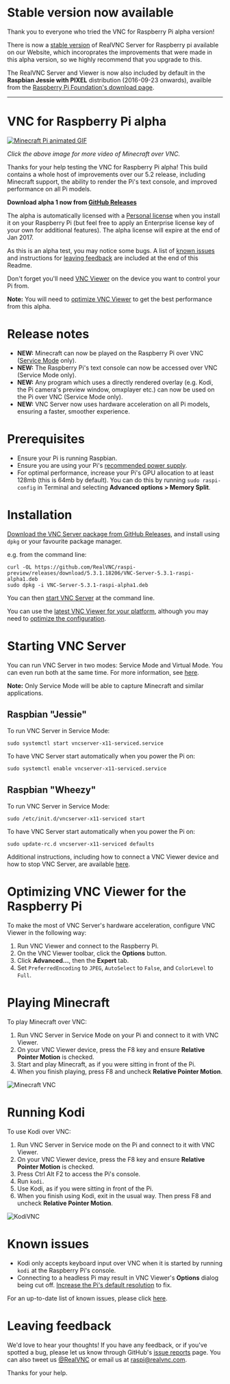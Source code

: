 Stable version now available
============================

Thank you to everyone who tried the VNC for Raspberry Pi alpha version!

There is now a [stable version](https://www.realvnc.com/download/vnc/raspberrypi/) of RealVNC Server for Raspberry pi available on our Website, which incoroprates the improvements that were made in this alpha version, so we highly recommend that you upgrade to this.

The RealVNC Server and Viewer is now also included by default in the **Raspbian Jessie with PIXEL** distribution (2016-09-23 onwards), availble from the [Raspberry Pi Foundation's download page](https://www.raspberrypi.org/downloads/raspbian/).

---

VNC for Raspberry Pi alpha
==========================

[![Minecraft Pi animated GIF](MinecraftPi.gif)](http://www.youtube.com/watch?v=nMhjg7GdRWY "Pi Video")

*Click the above image for more video of Minecraft over VNC.*

Thanks for your help testing the VNC for Raspberry Pi alpha! This build contains a whole host of improvements over our 5.2 release, including Minecraft support, the ability to render the Pi's text console, and improved performance on all Pi models. 

**Download alpha 1 now from [GitHub Releases](https://github.com/RealVNC/raspi-preview/releases/download/5.3.1.18206/VNC-Server-5.3.1-raspi-alpha1.deb)**

The alpha is automatically licensed with a [Personal license](https://www.realvnc.com/products/vnc/#versions) when you install it on your Raspberry Pi (but feel free to apply an Enterprise license key of your own for additional features). The alpha license will expire at the end of Jan 2017.

As this is an alpha test, you may notice some bugs. A list of [known issues](#knownIssues) and instructions for [leaving feedback](#leavingFeedback) are included at the end of this Readme.

Don't forget you'll need [VNC Viewer](https://www.realvnc.com/download/viewer/) on the device you want to control your Pi from. 

**Note:** You will need to [optimize VNC Viewer](#optimizingVncViewer) to get the best performance from this alpha.

<a name="releaseNotes"></a>

Release notes
=============

- **NEW:** Minecraft can now be played on the Raspberry Pi over VNC ([Service Mode](#startVnc) only).
- **NEW:** The Raspberry Pi's text console can now be accessed over VNC (Service Mode only). 
- **NEW:** Any program which uses a directly rendered overlay (e.g. Kodi, the Pi camera's preview window, omxplayer etc.) can now be used on the Pi over VNC (Service Mode only).  
- **NEW:** VNC Server now uses hardware acceleration on all Pi models, ensuring a faster, smoother experience.  


Prerequisites
=============

- Ensure your Pi is running Raspbian. 
- Ensure you are using your Pi's [recommended power supply](https://www.raspberrypi.org/help/faqs/#powerReqs). 
- For optimal performance, increase your Pi's GPU allocation to at least 128mb (this is 64mb by default). You can do this by running ``sudo raspi-config`` in Terminal and selecting **Advanced options > Memory Split**. 


Installation
============

[Download the VNC Server package from GitHub Releases](https://github.com/RealVNC/raspi-preview/releases/download/5.3.1.18206/VNC-Server-5.3.1-raspi-alpha1.deb), and install using `dpkg` or your favourite package manager. 

e.g. from the command line:
```
curl -OL https://github.com/RealVNC/raspi-preview/releases/download/5.3.1.18206/VNC-Server-5.3.1-raspi-alpha1.deb
sudo dpkg -i VNC-Server-5.3.1-raspi-alpha1.deb
```

You can then [start VNC Server](#startVnc) at the command line. 

You can use the [latest VNC Viewer for your platform](http://www.realvnc.com/download/viewer/), although you may need to [optimize the configuration](#optimizingVncViewer).

<a name="startVnc"></a>

Starting VNC Server
===================

You can run VNC Server in two modes: Service Mode and Virtual Mode. You can even run both at the same time. For more information, see [here](https://www.realvnc.com/products/vnc/raspberrypi/). 

**Note:** Only Service Mode will be able to capture Minecraft and similar applications.

Raspbian "Jessie"
-----------------
To run VNC Server in Service Mode:
```
sudo systemctl start vncserver-x11-serviced.service
```
To have VNC Server start automatically when you power the Pi on:
```
sudo systemctl enable vncserver-x11-serviced.service
```

Raspbian "Wheezy"
-----------------
To run VNC Server in Service Mode:
```
sudo /etc/init.d/vncserver-x11-serviced start
```
To have VNC Server start automatically when you power the Pi on:
```
sudo update-rc.d vncserver-x11-serviced defaults
```

Additional instructions, including how to connect a VNC Viewer device and how to stop VNC Server, are available [here](https://www.realvnc.com/products/vnc/raspberrypi/). 

<a name="optimizingVncViewer"></a>

Optimizing VNC Viewer for the Raspberry Pi
==========================================

To make the most of VNC Server's hardware acceleration, configure VNC Viewer in the following way: 

1. Run VNC Viewer and connect to the Raspberry Pi. 
2. On the VNC Viewer toolbar, click the **Options** button. 
3. Click **Advanced...**, then the **Expert** tab. 
4. Set ``PreferredEncoding`` to ``JPEG``, ``AutoSelect`` to ``False``, and ``ColorLevel`` to ``Full``. 

Playing Minecraft
=================

To play Minecraft over VNC: 

1. Run VNC Server in Service Mode on your Pi and connect to it with VNC Viewer. 
2. On your VNC Viewer device, press the F8 key and ensure **Relative Pointer Motion** is checked. 
3. Start and play Minecraft, as if you were sitting in front of the Pi. 
5. When you finish playing, press F8 and uncheck **Relative Pointer Motion**. 

![Minecraft VNC](Screenshot1.PNG)

Running Kodi
============

To use Kodi over VNC: 

1. Run VNC Server in Service mode on the Pi and connect to it with VNC Viewer. 
2. On your VNC Viewer device, press the F8 key and ensure **Relative Pointer Motion** is checked. 
2. Press Ctrl Alt F2 to access the Pi's console. 
3. Run ``kodi``. 
4. Use Kodi, as if you were sitting in front of the Pi. 
5. When you finish using Kodi, exit in the usual way. Then press F8 and uncheck **Relative Pointer Motion**. 

![KodiVNC](KodiScreen.PNG)

<a name="knownIssues"></a>

Known issues
============

- Kodi only accepts keyboard input over VNC when it is started by running ``kodi`` at the Raspberry Pi's console. 
- Connecting to a headless Pi may result in VNC Viewer's **Options** dialog being cut off. [Increase the Pi's default resolution](https://support.realvnc.com/knowledgebase/article/View/523) to fix. 

For an up-to-date list of known issues, please click [here](https://github.com/RealVNC/raspi-preview/issues). 

<a name="leavingFeedback"></a>

Leaving feedback
================

We'd love to hear your thoughts! If you have any feedback, or if you've spotted a bug, please let us know through GitHub's [issue reports](https://github.com/RealVNC/raspi-preview/issues) page. You can also tweet us [@RealVNC](https://twitter.com/RealVNC) or email us at [raspi@realvnc.com](mailto:raspi@realvnc.com).

Thanks for your help. 
